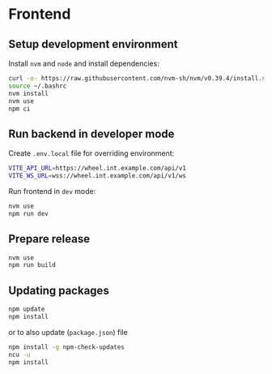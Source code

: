 # Frontend

## Setup development environment

Install `nvm` and `node` and install dependencies:

```bash
curl -o- https://raw.githubusercontent.com/nvm-sh/nvm/v0.39.4/install.sh | bash
source ~/.bashrc
nvm install
nvm use
npm ci
```

## Run backend in developer mode

Create `.env.local` file for overriding environment:

```bash
VITE_API_URL=https://wheel.int.example.com/api/v1
VITE_WS_URL=wss://wheel.int.example.com/api/v1/ws
```

Run frontend in `dev` mode:

```bash
nvm use
npm run dev
```

## Prepare release

```bash
nvm use
npm run build
```

## Updating packages

```bash
npm update
npm install
```

or to also update (`package.json`) file

```bash
npm install -g npm-check-updates
ncu -u
npm install
```
